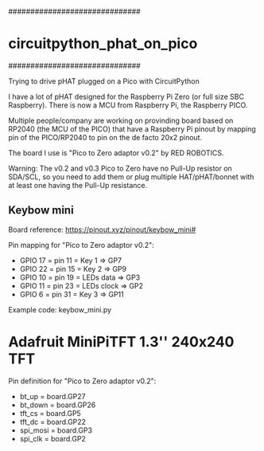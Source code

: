 ##############################
# circuitpython_phat_on_pico #
##############################

Trying to drive pHAT plugged on a Pico with CircuitPython

I have a lot of pHAT designed for the Raspberry Pi Zero (or full size SBC Raspberry).
There is now a MCU from Raspberry Pi, the Raspberry PICO.

Multiple people/company are working on provinding board based on RP2040 (the MCU of the PICO) that have a Raspberry Pi pinout by mapping pin of the PICO/RP2040 to pin on the de facto 20x2 pinout.

The board I use is "Pico to Zero adaptor v0.2" by RED ROBOTICS.

Warning: The v0.2 and v0.3 Pico to Zero have no Pull-Up resistor on SDA/SCL, so you need to add them or plug multiple HAT/pHAT/bonnet with at least one having the Pull-Up resistance.

## Keybow mini

Board reference: https://pinout.xyz/pinout/keybow_mini#

Pin mapping for "Pico to Zero adaptor v0.2":
* GPIO 17 = pin 11 = Key 1 => GP7
* GPIO 22 = pin 15 = Key 2 => GP9
* GPIO 10 = pin 19 = LEDs data => GP3
* GPIO 11 = pin 23 = LEDs clock => GP2
* GPIO  6 = pin 31 = Key 3 => GP11

Example code: keybow_mini.py

# Adafruit MiniPiTFT 1.3'' 240x240 TFT

Pin definition for "Pico to Zero adaptor v0.2":
* bt_up = board.GP27
* bt_down = board.GP26
* tft_cs = board.GP5
* tft_dc = board.GP22
* spi_mosi = board.GP3
* spi_clk = board.GP2
